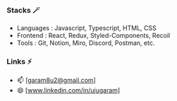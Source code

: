 ### Stacks 🪄

- Languages : Javascript, Typescript, HTML, CSS
- Frontend : React, Redux, Styled-Components, Recoil
- Tools : Git, Notion, Miro, Discord, Postman, etc.

### Links ⚡️

- 📫 [garam8u2@gmail.com]
- 😄 [www.linkedin.com/in/ujugaram]

<!--
**ujujungbuck/ujujungbuck** is a ✨ _special_ ✨ repository because its `README.md` (this file) appears on your GitHub profile.

Here are some ideas to get you started:

- 🔭 I’m currently working on ...
- 🌱 I’m currently learning ...
- 👯 I’m looking to collaborate on ...
- 🤔 I’m looking for help with ...
- 💬 Ask me about ...
- 📫 How to reach me: ...
- 😄 Pronouns: ...
- ⚡ Fun fact: ...
-->
